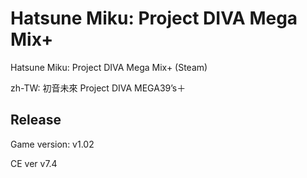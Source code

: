# Hatsune Miku: Project DIVA Mega Mix+  
Hatsune Miku: Project DIVA Mega Mix+ (Steam)

zh-TW: 初音未來 Project DIVA MEGA39’s＋

## Release
Game version: v1.02

CE ver v7.4
